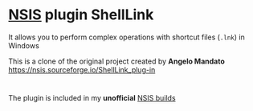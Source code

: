 # [NSIS](https://nsis.sourceforge.io/Main_Page) plugin ShellLink
It allows you to perform complex operations with shortcut files (`.lnk`) in Windows

This is a clone of the original project created by **Angelo Mandato**<br>
https://nsis.sourceforge.io/ShellLink_plug-in
#
The plugin is included in my **unofficial** [NSIS builds](https://github.com/negrutiu/nsis)
